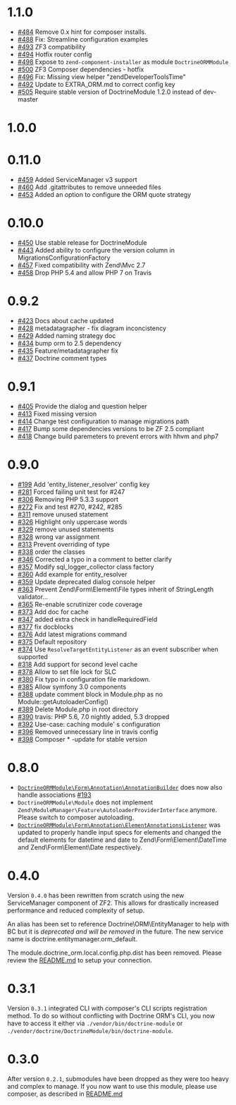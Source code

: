 # 1.1.0
- [#484](https://github.com/doctrine/DoctrineORMModule/pull/484) Remove 0.x hint for composer installs.
- [#488](https://github.com/doctrine/DoctrineORMModule/pull/488) Fix: Streamline configuration examples
- [#493](https://github.com/doctrine/DoctrineORMModule/pull/493) ZF3 compatibility
- [#494](https://github.com/doctrine/DoctrineORMModule/pull/494) Hotfix router config
- [#498](https://github.com/doctrine/DoctrineORMModule/pull/498) Expose to `zend-component-installer` as module `DoctrineORMModule`
- [#500](https://github.com/doctrine/DoctrineORMModule/pull/500) ZF3 Composer dependencies - hotfix
- [#496](https://github.com/doctrine/DoctrineORMModule/pull/496) Fix: Missing view helper "zendDeveloperToolsTime"
- [#492](https://github.com/doctrine/DoctrineORMModule/pull/492) Update to EXTRA_ORM.md to correct config key
- [#505](https://github.com/doctrine/DoctrineORMModule/pull/505) Require stable version of DoctrineModule 1.2.0 instead of dev-master

# 1.0.0

# 0.11.0
 * [#459](https://github.com/doctrine/DoctrineORMModule/pull/459) Added ServiceManager v3 support
 * [#460](https://github.com/doctrine/DoctrineORMModule/pull/460) Add .gitattributes to remove unneeded files
 * [#453](https://github.com/doctrine/DoctrineORMModule/pull/453) Added an option to configure the ORM quote strategy

# 0.10.0

 * [#450](https://github.com/doctrine/DoctrineORMModule/pull/450) Use stable release for DoctrineModule
 * [#443](https://github.com/doctrine/DoctrineORMModule/pull/443) Added ability to configure the version column in MigrationsConfigurationFactory
 * [#457](https://github.com/doctrine/DoctrineORMModule/pull/457) Fixed compatibility with Zend\Mvc 2.7
 * [#458](https://github.com/doctrine/DoctrineORMModule/pull/458) Drop PHP 5.4 and allow PHP 7 on Travis

# 0.9.2
 * [#423](https://github.com/doctrine/DoctrineORMModule/pull/423) Docs about cache updated
 * [#428](https://github.com/doctrine/DoctrineORMModule/pull/428) metadatagrapher - fix diagram inconcistency
 * [#429](https://github.com/doctrine/DoctrineORMModule/pull/429) Added naming strategy doc
 * [#434](https://github.com/doctrine/DoctrineORMModule/pull/434) bump orm to 2.5 dependency
 * [#435](https://github.com/doctrine/DoctrineORMModule/pull/435) Feature/metadatagrapher fix
 * [#437](https://github.com/doctrine/DoctrineORMModule/pull/437) Doctrine comment types

# 0.9.1
 * [#405](https://github.com/doctrine/DoctrineORMModule/pull/405) Provide the dialog and question helper
 * [#413](https://github.com/doctrine/DoctrineORMModule/pull/413) Fixed missing version
 * [#414](https://github.com/doctrine/DoctrineORMModule/pull/414) Change test configuration to manage migrations path
 * [#417](https://github.com/doctrine/DoctrineORMModule/pull/417) Bump some dependencies versions to be ZF 2.5 compliant
 * [#418](https://github.com/doctrine/DoctrineORMModule/pull/418) Change build paremeters to prevent errors with hhvm and php7

# 0.9.0
 * [#199](https://github.com/doctrine/DoctrineORMModule/pull/199) Add 'entity_listener_resolver' config key
 * [#281](https://github.com/doctrine/DoctrineORMModule/pull/281) Forced failing unit test for #247
 * [#306](https://github.com/doctrine/DoctrineORMModule/pull/306) Removing PHP 5.3.3 support
 * [#272](https://github.com/doctrine/DoctrineORMModule/pull/272) Fix and test #270, #242, #285
 * [#311](https://github.com/doctrine/DoctrineORMModule/pull/311) remove unused statement
 * [#326](https://github.com/doctrine/DoctrineORMModule/pull/326) Highlight only uppercase words
 * [#329](https://github.com/doctrine/DoctrineORMModule/pull/329) remove unused statements
 * [#328](https://github.com/doctrine/DoctrineORMModule/pull/328) wrong var assignment
 * [#313](https://github.com/doctrine/DoctrineORMModule/pull/313) Prevent overriding of type
 * [#338](https://github.com/doctrine/DoctrineORMModule/pull/338) order the classes
 * [#346](https://github.com/doctrine/DoctrineORMModule/pull/346) Corrected a typo in a comment to better clarify
 * [#357](https://github.com/doctrine/DoctrineORMModule/pull/357) Modify sql_logger_collector class factory
 * [#360](https://github.com/doctrine/DoctrineORMModule/pull/360) Add example for entity_resolver
 * [#359](https://github.com/doctrine/DoctrineORMModule/pull/359) Update deprecated dialog console helper
 * [#363](https://github.com/doctrine/DoctrineORMModule/pull/363) Prevent Zend\Form\Element\File types inherit of StringLength validator...
 * [#365](https://github.com/doctrine/DoctrineORMModule/pull/365) Re-enable scrutinizer code coverage
 * [#373](https://github.com/doctrine/DoctrineORMModule/pull/373) Add doc for cache
 * [#347](https://github.com/doctrine/DoctrineORMModule/pull/347) added extra check in handleRequiredField
 * [#377](https://github.com/doctrine/DoctrineORMModule/pull/377) fix docblocks
 * [#376](https://github.com/doctrine/DoctrineORMModule/pull/376) Add latest migrations command
 * [#375](https://github.com/doctrine/DoctrineORMModule/pull/375) Default repository
 * [#374](https://github.com/doctrine/DoctrineORMModule/pull/374) Use `ResolveTargetEntityListener` as an event subscriber when supported
 * [#318](https://github.com/doctrine/DoctrineORMModule/pull/318) Add support for second level cache
 * [#378](https://github.com/doctrine/DoctrineORMModule/pull/378) Allow to set file lock for SLC
 * [#380](https://github.com/doctrine/DoctrineORMModule/pull/380) Fix typo in configuration file markdown.
 * [#385](https://github.com/doctrine/DoctrineORMModule/pull/385) Allow symfony 3.0 components
 * [#388](https://github.com/doctrine/DoctrineORMModule/pull/388) update comment block in Module.php as no Module::getAutoloaderConfig()
 * [#389](https://github.com/doctrine/DoctrineORMModule/pull/389) Delete Module.php in root directory
 * [#390](https://github.com/doctrine/DoctrineORMModule/pull/390) travis: PHP 5.6, 7.0 nightly added, 5.3 dropped
 * [#392](https://github.com/doctrine/DoctrineORMModule/pull/392) Use-case: caching module' s configuration
 * [#396](https://github.com/doctrine/DoctrineORMModule/pull/396) Removed unnecessary line in travis config
 * [#398](https://github.com/doctrine/DoctrineORMModule/pull/398) Composer * -update for stable version

# 0.8.0

 * [`DoctrineORMModule\Form\Annotation\AnnotationBuilder`](https://github.com/doctrine/DoctrineORMModule/blob/master/src/DoctrineORMModule/Form/Annotation/AnnotationBuilder.php)
   does now also handle associations [#193](https://github.com/doctrine/DoctrineORMModule/pull/193)
 * `DoctrineORMModule\Module` does not implement `Zend\ModuleManager\Feature\AutoloaderProviderInterface` anymore.
   Please switch to composer autoloading.
 * [`DoctrineORMModule\Form\Annotation\ElementAnnotationsListener`](https://github.com/doctrine/DoctrineORMModule/blob/master/src/DoctrineORMModule/Form/Annotation/ElementAnnotationsListener.php)
   was updated to properly handle input specs for elements and changed the default elements for datetime and date to
   Zend\Form\Element\DateTime and Zend\Form\Element\Date respectively.

# 0.4.0
Version `0.4.0` has been rewritten from scratch using the new ServiceManager component of ZF2. This allows for
drastically increased performance and reduced complexity of setup.

An alias has been set to reference Doctrine\ORM\EntityManager to help with BC but it is *deprecated and will be removed*
in the future. The new service name is doctrine.entitymanager.orm_default.

The module.doctrine_orm.local.config.php.dist has been removed. Please review the
[README.md](http://www.github.com/doctrine/DoctrineORMModule/tree/master/README.md) to setup your connection.

# 0.3.1
Version `0.3.1` integrated CLI with composer's CLI scripts registration method. To do so without conflicting with
Doctrine ORM's CLI, you now have to access it either via `./vendor/bin/doctrine-module` or
`./vendor/doctrine/DoctrineModule/bin/doctrine-module`.

# 0.3.0
After version `0.2.1`, submodules have been dropped as they were too heavy and complex to manage. If you now want to use
this module, please use composer, as described in
[README.md](http://www.github.com/doctrine/DoctrineORMModule/tree/master/README.md)
